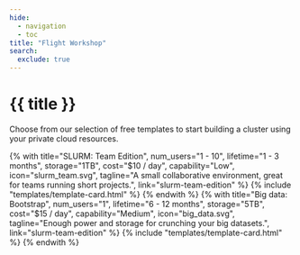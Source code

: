 ```yaml
---
hide:
  - navigation
  - toc
title: "Flight Workshop"
search:
  exclude: true
---
```


<script src="https://kit.fontawesome.com/5d76af6daa.js" crossorigin="anonymous"></script>

<div class="no-tabs full-width-container">
  <div class="workshop-header">
    <h1>{{ title }}</h1>
    <p class="tagline">
      Choose from our selection of free templates to start building a cluster using your private cloud resources.
    </p>
  </div>
</div>
<div id="workshop" class="full-width-container">
  {% with title="SLURM: Team Edition", 
          num_users="1 - 10", 
          lifetime="1 - 3 months",
          storage="1TB", 
          cost="$10 / day",
          capability="Low",
          icon="slurm_team.svg",
          tagline="A small collaborative environment, great for teams running short projects.",
          link="slurm-team-edition"
  %}
    {% include "templates/template-card.html" %}
  {% endwith %}
  {% with title="Big data: Bootstrap", 
          num_users="1", 
          lifetime="6 - 12 months",
          storage="5TB", 
          cost="$15 / day",
          capability="Medium",
          icon="big_data.svg",
          tagline="Enough power and storage for crunching your big datasets.",
          link="slurm-team-edition"
  %}
    {% include "templates/template-card.html" %}
  {% endwith %}
</div>

